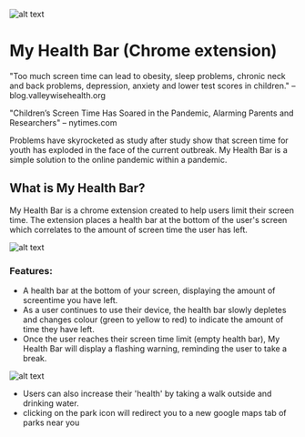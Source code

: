 ![alt text](https://cdn.discordapp.com/attachments/875473801461268510/876261655544221766/My_Health_Bar_logo.png)

# My Health Bar (Chrome extension) #
"Too much screen time can lead to obesity, sleep problems, chronic neck and back problems, depression, anxiety and lower test scores in children." – blog.valleywisehealth.org

"Children’s Screen Time Has Soared in the Pandemic, Alarming Parents and Researchers" – nytimes.com

Problems have skyrocketed as study after study show that screen time for youth has exploded in the face of the current outbreak. My Health Bar is a simple solution to the online pandemic within a pandemic.

## What is My Health Bar? ##
My Health Bar is a chrome extension created to help users limit their screen time. The extension places a health bar at the bottom of the user's screen which correlates to the amount of screen time the user has left.

![alt text](https://media.discordapp.net/attachments/875473801461268510/876273626545025024/health_bar_gif.gif)

### Features: ### 
* A health bar at the bottom of your screen, displaying the amount of screentime you have left. 
* As a user continues to use their device, the health bar slowly depletes and changes colour (green to yellow to red) to indicate the amount of time they have left. 
* Once the user reaches their screen time limit (empty health bar), My Health Bar will display a flashing warning, reminding the user to take a break. 

![alt text](https://media.discordapp.net/attachments/875473801461268510/876275373275496479/warning_low_health.gif)
* Users can also increase their 'health' by taking a walk outside and drinking water.
* clicking on the park icon will redirect you to a new google maps tab of parks near you
